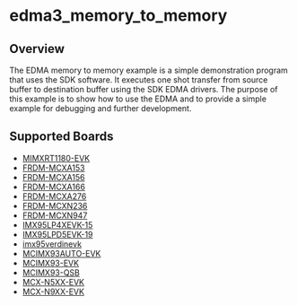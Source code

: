 # edma3_memory_to_memory

## Overview
The EDMA memory to memory example is a simple demonstration program that uses the SDK software.
It executes one shot transfer from source buffer to destination buffer using the SDK EDMA drivers.
The purpose of this example is to show how to use the EDMA and to provide a simple example for
debugging and further development.

## Supported Boards
- [MIMXRT1180-EVK](../../../_boards/evkmimxrt1180/driver_examples/edma3/memory_to_memory/example_board_readme.md)
- [FRDM-MCXA153](../../../_boards/frdmmcxa153/driver_examples/edma3/memory_to_memory/example_board_readme.md)
- [FRDM-MCXA156](../../../_boards/frdmmcxa156/driver_examples/edma3/memory_to_memory/example_board_readme.md)
- [FRDM-MCXA166](../../../_boards/frdmmcxa166/driver_examples/edma3/memory_to_memory/example_board_readme.md)
- [FRDM-MCXA276](../../../_boards/frdmmcxa276/driver_examples/edma3/memory_to_memory/example_board_readme.md)
- [FRDM-MCXN236](../../../_boards/frdmmcxn236/driver_examples/edma3/memory_to_memory/example_board_readme.md)
- [FRDM-MCXN947](../../../_boards/frdmmcxn947/driver_examples/edma3/memory_to_memory/example_board_readme.md)
- [IMX95LP4XEVK-15](../../../_boards/imx95lp4xevk15/driver_examples/edma3/memory_to_memory/example_board_readme.md)
- [IMX95LPD5EVK-19](../../../_boards/imx95lpd5evk19/driver_examples/edma3/memory_to_memory/example_board_readme.md)
- [imx95verdinevk](../../../_boards/imx95verdinevk/driver_examples/edma3/memory_to_memory/example_board_readme.md)
- [MCIMX93AUTO-EVK](../../../_boards/mcimx93autoevk/driver_examples/edma3/memory_to_memory/example_board_readme.md)
- [MCIMX93-EVK](../../../_boards/mcimx93evk/driver_examples/edma3/memory_to_memory/example_board_readme.md)
- [MCIMX93-QSB](../../../_boards/mcimx93qsb/driver_examples/edma3/memory_to_memory/example_board_readme.md)
- [MCX-N5XX-EVK](../../../_boards/mcxn5xxevk/driver_examples/edma3/memory_to_memory/example_board_readme.md)
- [MCX-N9XX-EVK](../../../_boards/mcxn9xxevk/driver_examples/edma3/memory_to_memory/example_board_readme.md)
